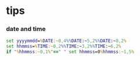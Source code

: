 # tips

### date and time
```bat
set yyyymmdd=%DATE:~0,4%%DATE:~5,2%%DATE:~8,2%
set hhmmss=%TIME:~0,2%%TIME:~3,2%%TIME:~6,2%
if "%hhmmss:~0,1%"==" " set hhmmss=0%hhmmss:~1,5%
```
